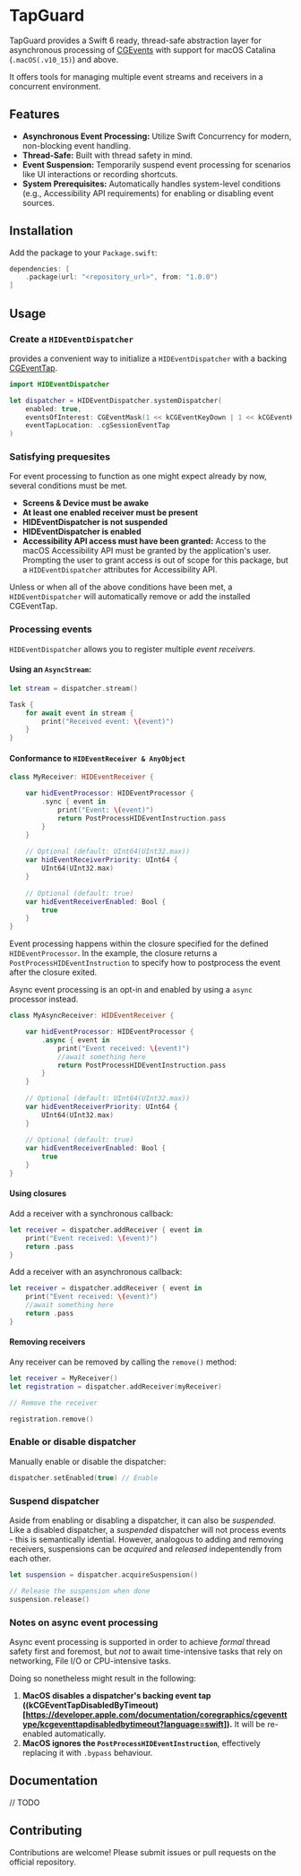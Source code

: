# TapGuard

TapGuard provides a Swift 6 ready, thread-safe abstraction layer for asynchronous processing of [CGEvents](https://developer.apple.com/documentation/coregraphics/cgevent) 
with support for macOS Catalina (`.macOS(.v10_15)`) and above. 

It offers tools for managing multiple event streams and receivers in a concurrent environment.

## Features

- **Asynchronous Event Processing:** Utilize Swift Concurrency for modern, non-blocking event handling.
- **Thread-Safe:** Built with thread safety in mind.
- **Event Suspension:** Temporarily suspend event processing for scenarios like UI interactions or recording shortcuts.
- **System Prerequisites:** Automatically handles system-level conditions (e.g., Accessibility API requirements) for enabling or disabling event sources.

## Installation

Add the package to your `Package.swift`:

```swift
dependencies: [
    .package(url: "<repository_url>", from: "1.0.0")
]
```

## Usage

### Create a `HIDEventDispatcher`

<PACKAGE NAME> provides a convenient way to initialize a `HIDEventDispatcher` with a backing 
[CGEventTap](https://developer.apple.com/documentation/coregraphics/1454426-cgeventtapcreate).

```swift
import HIDEventDispatcher

let dispatcher = HIDEventDispatcher.systemDispatcher(
    enabled: true,
    eventsOfInterest: CGEventMask(1 << kCGEventKeyDown | 1 << kCGEventKeyUp),
    eventTapLocation: .cgSessionEventTap
)
```

### Satisfying prequesites

For event processing to function as one might expect already by now, several conditions must be met.

- **Screens & Device must be awake**
- **At least one enabled receiver must be present**
- **HIDEventDispatcher is not suspended**
- **HIDEventDispatcher is enabled**
- **Accessibility API access must have been granted:** Access to the macOS Accessibility API must be granted by the 
application's user. Prompting the user to grant access is out of scope for this package, but a `HIDEventDispatcher` 
attributes for Accessibility API. 

Unless or when all of the above conditions have been met, a `HIDEventDispatcher` will automatically remove or add the 
installed CGEventTap. 

### Processing events

`HIDEventDispatcher` allows you to register multiple *event receivers*.

#### Using an `AsyncStream`:

```swift
let stream = dispatcher.stream()

Task {
    for await event in stream {
        print("Received event: \(event)")
    }
}
```

#### Conformance to `HIDEventReceiver & AnyObject`

```swift
class MyReceiver: HIDEventReceiver {

    var hidEventProcessor: HIDEventProcessor {
        .sync { event in 
            print("Event: \(event)")
            return PostProcessHIDEventInstruction.pass
        }
    }
    
    // Optional (default: UInt64(UInt32.max))
    var hidEventReceiverPriority: UInt64 {
        UInt64(UInt32.max)
    }
    
    // Optional (default: true)
    var hidEventReceiverEnabled: Bool {
        true
    }
}
```

Event processing happens within the closure specified for the defined `HIDEventProcessor`. In the example, the closure
returns a `PostProcessHIDEventInstruction` to specify how to postprocess the event after the closure exited.

Async event processing is an opt-in and enabled by using a `async` processor instead.

```swift
class MyAsyncReceiver: HIDEventReceiver {

    var hidEventProcessor: HIDEventProcessor {
        .async { event in 
            print("Event received: \(event)")
            //await something here
            return PostProcessHIDEventInstruction.pass
        }
    }
    
    // Optional (default: UInt64(UInt32.max))
    var hidEventReceiverPriority: UInt64 {
        UInt64(UInt32.max)
    }
    
    // Optional (default: true)
    var hidEventReceiverEnabled: Bool {
        true
    }
}
```

#### Using closures

Add a receiver with a synchronous callback:

```swift
let receiver = dispatcher.addReceiver { event in
    print("Event received: \(event)")
    return .pass
}
```

Add a receiver with an asynchronous callback:

```swift
let receiver = dispatcher.addReceiver { event in
    print("Event received: \(event)")
    //await something here
    return .pass
}
```

#### Removing receivers

Any receiver can be removed by calling the `remove()` method:

```swift
let receiver = MyReceiver()
let registration = dispatcher.addReceiver(myReceiver)

// Remove the receiver

registration.remove()
```

### Enable or disable dispatcher

Manually enable or disable the dispatcher:

```swift
dispatcher.setEnabled(true) // Enable
```

### Suspend dispatcher

Aside from enabling or disabling a dispatcher, it can also be *suspended*. Like a disabled dispatcher, a *suspended* 
dispatcher will not process events - this is semantically idential. However, analogous to adding and removing receivers,
suspensions can be *acquired* and *released* indepentendly from each other.

```swift
let suspension = dispatcher.acquireSuspension()

// Release the suspension when done
suspension.release()
```

### Notes on async event processing

Async event processing is supported in order to achieve *formal* thread safety first and foremost, but *not* 
to await time-intensive tasks that rely on networking, File I/O or CPU-intensive tasks. 

Doing so nonetheless might result in the following: 

1. **MacOS disables a dispatcher's backing event tap ((kCGEventTapDisabledByTimeout)[https://developer.apple.com/documentation/coregraphics/cgeventtype/kcgeventtapdisabledbytimeout?language=swift]).** 
It will be re-enabled automatically.
2. **MacOS ignores the `PostProcessHIDEventInstruction`**, effectively replacing it with `.bypass` behaviour. 

## Documentation

// TODO

## Contributing

Contributions are welcome! Please submit issues or pull requests on the official repository.

